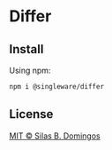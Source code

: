# Differ

## Install

Using npm:

```sh
npm i @singleware/differ
```

## License

[MIT &copy; Silas B. Domingos](https://balmante.eti.br)
